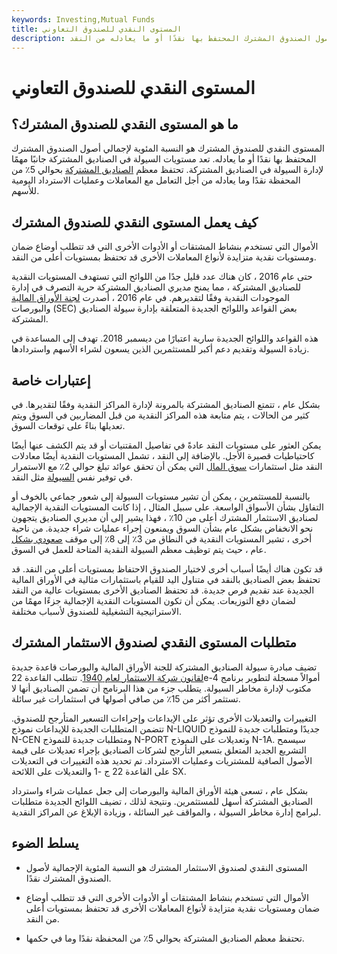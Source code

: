 ```yaml
---
keywords: Investing,Mutual Funds
title: المستوى النقدي للصندوق التعاوني
description: المستوى النقدي للصندوق المشترك هو النسبة المئوية لإجمالي أصول الصندوق المشترك المحتفظ بها نقدًا أو ما يعادله من النقد.
---
```


# المستوى النقدي للصندوق التعاوني
## ما هو المستوى النقدي للصندوق المشترك؟

المستوى النقدي للصندوق المشترك هو النسبة المئوية لإجمالي أصول الصندوق المشترك المحتفظ بها نقدًا أو ما يعادله. تعد مستويات السيولة في الصناديق المشتركة جانبًا مهمًا لإدارة السيولة في الصناديق المشتركة. تحتفظ معظم [الصناديق المشتركة](/mutualfund) بحوالي 5٪ من المحفظة نقدًا وما يعادله من أجل التعامل مع المعاملات وعمليات الاسترداد اليومية للأسهم.

## كيف يعمل المستوى النقدي للصندوق المشترك

الأموال التي تستخدم بنشاط المشتقات أو الأدوات الأخرى التي قد تتطلب أوضاع ضمان ومستويات نقدية متزايدة لأنواع المعاملات الأخرى قد تحتفظ بمستويات أعلى من النقد.

حتى عام 2016 ، كان هناك عدد قليل جدًا من اللوائح التي تستهدف المستويات النقدية للصناديق المشتركة ، مما يمنح مديري الصناديق المشتركة حرية التصرف في إدارة الموجودات النقدية وفقًا لتقديرهم. في عام 2016 ، أصدرت [لجنة الأوراق المالية](/sec) والبورصات (SEC) بعض القواعد واللوائح الجديدة المتعلقة بإدارة سيولة الصناديق المشتركة.

هذه القواعد واللوائح الجديدة سارية اعتبارًا من ديسمبر 2018. تهدف إلى المساعدة في زيادة السيولة وتقديم دعم أكبر للمستثمرين الذين يسعون لشراء الأسهم واستردادها.

## إعتبارات خاصة

بشكل عام ، تتمتع الصناديق المشتركة بالمرونة لإدارة المراكز النقدية وفقًا لتقديرها. في كثير من الحالات ، يتم متابعة هذه المراكز النقدية من قبل المضاربين في السوق ويتم تعديلها بناءً على توقعات السوق.

يمكن العثور على مستويات النقد عادةً في تفاصيل المقتنيات أو قد يتم الكشف عنها أيضًا كاحتياطيات قصيرة الأجل. بالإضافة إلى النقد ، تشمل المستويات النقدية أيضًا معادلات النقد مثل استثمارات [سوق المال](/moneymarket) التي يمكن أن تحقق عوائد تبلغ حوالي 2٪ مع الاستمرار في توفير نفس [السيولة](/liquidity) مثل النقد.

بالنسبة للمستثمرين ، يمكن أن تشير مستويات السيولة إلى شعور جماعي بالخوف أو التفاؤل بشأن الأسواق الواسعة. على سبيل المثال ، إذا كانت المستويات النقدية الإجمالية لصناديق الاستثمار المشترك أعلى من 10٪ ، فهذا يشير إلى أن مديري الصناديق يتجهون نحو الانخفاض بشكل عام بشأن السوق ويمنعون إجراء عمليات شراء جديدة. من ناحية أخرى ، تشير المستويات النقدية في النطاق من 3٪ إلى 8٪ إلى موقف [صعودي بشكل](/bull) عام ، حيث يتم توظيف معظم السيولة النقدية المتاحة للعمل في السوق.

قد تكون هناك أيضًا أسباب أخرى لاختيار الصندوق الاحتفاظ بمستويات أعلى من النقد. قد تحتفظ بعض الصناديق بالنقد في متناول اليد للقيام باستثمارات مثالية في الأوراق المالية الجديدة عند تقديم فرص جديدة. قد تحتفظ الصناديق الأخرى بمستويات عالية من النقد لضمان دفع التوزيعات. يمكن أن تكون المستويات النقدية الإجمالية جزءًا مهمًا من الاستراتيجية التشغيلية للصندوق لأسباب مختلفة.

## متطلبات المستوى النقدي لصندوق الاستثمار المشترك

تضيف مبادرة سيولة الصناديق المشتركة للجنة الأوراق المالية والبورصات قاعدة جديدة [لقانون شركة الاستثمار لعام 1940](/investmentcompanyact). تتطلب القاعدة 22e-4 أموالاً مسجلة لتطوير برنامج مكتوب لإدارة مخاطر السيولة. يتطلب جزء من هذا البرنامج أن تضمن الصناديق أنها لا تستثمر أكثر من 15٪ من صافي أصولها في استثمارات غير سائلة.

التغييرات والتعديلات الأخرى تؤثر على الإيداعات وإجراءات التسعير المتأرجح للصندوق. تتضمن المتطلبات الجديدة للإيداعات نموذج N-LIQUID جديدًا ومتطلبات جديدة للنموذج N-CEN ومتطلبات جديدة للنموذج N-PORT وتعديلات على النموذج N-1A. سيسمح التشريع الجديد المتعلق بتسعير التأرجح لشركات الصناديق بإجراء تعديلات على قيمة الأصول الصافية للمشتريات وعمليات الاسترداد. تم تحديد هذه التغييرات في التعديلات على القاعدة 22 ج -1 والتعديلات على اللائحة SX.

بشكل عام ، تسعى هيئة الأوراق المالية والبورصات إلى جعل عمليات شراء واسترداد الصناديق المشتركة أسهل للمستثمرين. ونتيجة لذلك ، تضيف اللوائح الجديدة متطلبات لبرامج إدارة مخاطر السيولة ، والمواقف غير السائلة ، وزيادة الإبلاغ عن المراكز النقدية.

## يسلط الضوء

- المستوى النقدي لصندوق الاستثمار المشترك هو النسبة المئوية الإجمالية لأصول الصندوق المشترك نقدًا.

- الأموال التي تستخدم بنشاط المشتقات أو الأدوات الأخرى التي قد تتطلب أوضاع ضمان ومستويات نقدية متزايدة لأنواع المعاملات الأخرى قد تحتفظ بمستويات أعلى من النقد.

- تحتفظ معظم الصناديق المشتركة بحوالي 5٪ من المحفظة نقدًا وما في حكمها.

